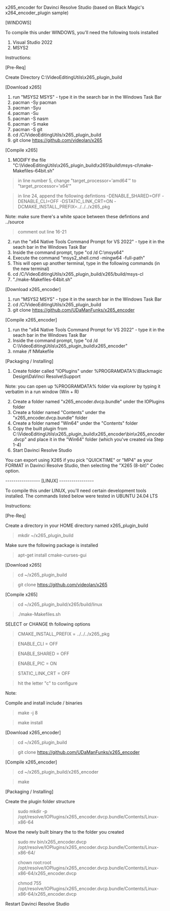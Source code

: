 x265_encoder for Davinci Resolve Studio (based on Black Magic's x264_encoder_plugin sample)

[WINDOWS]

To compile this under WINDOWS, you'll need the following tools installed

1) Visual Studio 2022
2) MSYS2

Instructions:

[Pre-Req]

Create Directory C:\VideoEditingUtils\x265_plugin_build

[Download x265]

1) run "MSYS2 MSYS" - type it in the search bar in the Windows Task Bar
2) pacman -Sy pacman
3) pacman -Syu
4) pacman -Su
5) pacman -S nasm
6) pacman -S make
7) pacman -S git
8) cd /C/VideoEditingUtils/x265_plugin_build   
90) git clone https://github.com/videolan/x265

[Compile x265]

1) MODIFY the file "C:\VideoEditingUtils\x265_plugin_build\x265\build\msys-cl\make-Makefiles-64bit.sh"

> in line number 5, change "target_processor='amd64'" to "target_processor='x64'"

> in line 24, append the following defintions -DENABLE_SHARED=OFF -DENABLE_CLI=OFF -DSTATIC_LINK_CRT=ON -DCMAKE_INSTALL_PREFIX=../../../x265_pkg

Note: make sure there's a white space between these defintions and ../source

> comment out line 16-21

2) run the "x64 Native Tools Command Prompt for VS 2022" - type it in the seach bar in the Windows Task Bar
3) Inside the command prompt, type "cd /d C:\msys64"
4) Execute the command "msys2_shell.cmd -mingw64 -full-path"
5) This will open up another terminal, type in the following commands (in the new terminal)
6) cd /C/VideoEditingUtils/x265_plugin_build/x265/build/msys-cl
7) "./make-Makefiles-64bit.sh"

[Download x265_encoder]

1) run "MSYS2 MSYS" - type it in the search bar in the Windows Task Bar
2) cd /C/VideoEditingUtils/x265_plugin_build
3) git clone https://github.com/UDaManFunks/x265_encoder

[Compile x265_encoder]

1) run the "x64 Native Tools Command Prompt for VS 2022" - type it in the seach bar in the Windows Task Bar
2) Inside the command prompt, type "cd /d C:\VideoEditingUtils\x265_plugin_build\x265_encoder"
3) nmake /f NMakefile
   
[Packaging / Installing]

1) Create folder called "IOPlugins" under %PROGRAMDATA%\Blackmagic Design\DaVinci Resolve\Support

  Note: you can open up %PROGRAMDATA% folder via explorer by typing it verbatim in a run window (Win + R) 

2) Create a folder named "x265_encoder.dvcp.bundle" under the IOPlugins folder
3) Create a folder named "Contents" under the "x265_encoder.dvcp.bundle" folder
4) Create a folder named "Win64" under the "Contents" folder
5) Copy the built plugin from C:\VideoEditingUtils\x265_plugin_build\x265_encoder\bin\x265_encoder.dvcp" and place it in the "Win64" folder (which you've created via Step 1-4)
6) Start Davinci Resolve Studio
   
You can export using X265 if you pick "QUICKTIME" or "MP4" as your FORMAT in Davinci Resolve Studio, then selecting the "X265 (8-bit)" Codec option.

----------------- [LINUX] -----------------

To compile this under LINUX, you'll need certain development tools installed.   The commands listed below were tested in UBUNTU 24.04 LTS



Instructions:

[Pre-Req]

Create a directory in your HOME directory named x265_plugin_build

> mkdir ~/x265_plugin_build

Make sure the following package is installed 

> apt-get install cmake-curses-gui

[Download x265]

> cd ~/x265_plugin_build

> git clone https://github.com/videolan/x265

[Compile x265]

> cd  ~/x265_plugin_build/x265/build/linux

> ./make-Makefiles.sh

SELECT or CHANGE th following options

> CMAKE_INSTALL_PREFIX = ../../../x265_pkg

> ENABLE_CLI = OFF

> ENABLE_SHARED = OFF

> ENABLE_PIC = ON

> STATIC_LINK_CRT = OFF

> hit the letter "c" to configure

Note: 

Compile and install include / binaries

> make -j 8

> make install

[Download x265_encoder]

> cd ~/x265_plugin_build

> git clone https://github.com/UDaManFunks/x265_encoder

[Compile x265_encoder]

> cd ~/x265_plugin_build/x265_encoder

> make
   
[Packaging / Installing]

Create the plugin folder structure

> sudo mkdir -p /opt/resolve/IOPlugins/x265_encoder.dvcp.bundle/Contents/Linux-x86-64

Move the newly built binary the to the folder you created

> sudo mv bin/x265_encoder.dvcp /opt/resolve/IOPlugins/x265_encoder.dvcp.bundle/Contents/Linux-x86-64/

> chown root:root /opt/resolve/IOPlugins/x265_encoder.dvcp.bundle/Contents/Linux-x86-64/x265_encoder.dvcp

> chmod 755 /opt/resolve/IOPlugins/x265_encoder.dvcp.bundle/Contents/Linux-x86-64/x265_encoder.dvcp

Restart Davinci Resolve Studio 
